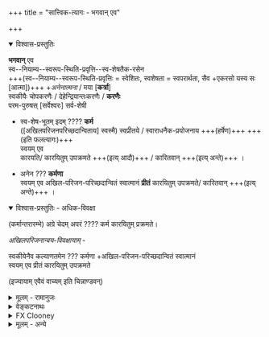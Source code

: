 +++
title = "सात्त्विक-त्यागः - भगवान् एव"

+++

<details open><summary>विश्वास-प्रस्तुतिः</summary>

**भगवान्** एव  
स्व--नियाम्य--स्वरूप-स्थिति-प्रवृत्ति--स्व-शेषतैक-रसेन  
+++(स्व--नियाम्य--स्वरूप-स्थिति-प्रवृत्तिः = स्वेशितः, स्वशेषता = स्वपरार्थता, सैव +एकरसो यस्य सः [आत्मा])+++
+_अनेनात्मना_ / मया  [**कर्त्रा**]  
स्वकीयैः चोपकरणैः / देहेन्द्रियान्तःकरणैः / **करणैः**  
परम-पुरुषस् [सर्वेश्वरः] सर्व-शेषी  

- स्व-शेष-भूतम् इदम् ???? **कर्म**  
  ([अखिलपरिजनपरिच्छदान्विताय] स्वस्मै) स्वप्रीतये / स्वाराधनैक-प्रयोजनाय +++(हर्षेण)+++  +++(इति फलत्यागः)+++  
  स्वयम् एव  
  कारयति‌/ कारयितुम् उपक्रमते +++(इत्य् आदौ)+++ / कारितवान्  +++(इत्य् अन्ते)+++ । 

- अनेन ??? **कर्मणा**  
  स्वयम् एव
  अखिल-परिजन-परिच्छदान्वितं स्वात्मानं **प्रीतं** कारयितुम् उपक्रमते/ कारितवान्  +++(इत्य् अन्ते)+++ । 

</details>

<details open><summary>विश्वास-प्रस्तुतिः - अधिक-विवक्षा</summary>

(कर्मान्तरारम्भे)
अग्रे चेदम् अपरं ???? कर्म कारयितुम् प्रक्रमते।

_अखिलपरिजनान्वय-विवक्षायाम्_ -  

स्वकीयेनैव कल्याणतमेन ??? कर्मणा
+अखिल-परिजन-परिच्छदान्वितं स्वात्मानं  
स्वयम् एव प्रीतं कारयितुम् उपक्रमते

(इज्यायाम् एवैवं वाच्यम् इति चिन्नाण्डवन्)
</details>

<details><summary>मूलम् - रामानुजः</summary>

नित्यग्रन्थे 

> भगवान् एव स्वशेषभूतेन मया  
स्वकीयैश् च देहेन्द्रियान्तःकरणैः,  
स्वकीयैर् एव कल्याणतमैर् औपचारिक-सांस्पर्शिकाभ्यवहारिकैः भोगैः,  
अखिल-परिजन-परिच्छदान्वितं स्वात्मानं **प्रीतं कारयितुम्**  
**उपक्रमते**

> स्वनियाम्य--स्वरूप-स्थिति-प्रवृत्ति--स्वशेषतैकरसेन  
+अनेन आत्मना कर्त्रा  
स्वकीयैश्च देहेन्द्रियान्तःकरणैः  
स्वकीयकल्याणतम-द्रव्यमयान् औपचारिक-सांस्पर्शिक-आभ्यवहारिकादि-समस्त-भोगान्  
अतिप्रभूतान् अतिप्रियतमान् अतिसमग्रान् अत्यन्त-भक्ति-कृतान्  
अखिल-परिजन-परिच्छदान्विताय स्वस्मै  
स्वप्रीतये स्वयमेव प्रतिपादितवान्


गीताभाष्ये

> स्वकीयेन +आत्मना कर्त्रा,  
स्वकीयैः एव करणैः / स्वकीयैश् चोपकरणैः,  
स्वाराधनैकप्रयोजनाय,  
परमपुरुषः सर्वेश्वरः सर्वशेषी  
स्वयम् एव स्वकर्माणि कारयति
</details>

<details><summary>वेङ्कटनाथः</summary>

स्वशेषभूतेन जीवेन प्रयोज्य-**कर्त्रेत्यर्थः** ।  

**स्वकीयैश् चोपकरणैर्** इति -  
यदासौ जीवः पर-शेष-भूतः  
तदा तस्य स्व-शेषतया  
प्राग्-अभिमतं हविर्-आदिकमपि परशेषभूतम् इति कैमुतिक-न्याय-सिद्धम् इति भावः ।  

**स्वाराधनैकप्रयोजनाये**ति । शेषस्य शेषिण्य् अतिशयाधानम्+++(=रेफः??)+++ एव प्रयोजनमिति भावः।  
आह च वेदार्थसङ्ग्रहे - "परगतातिशयाधानेच्छयोपादेयत्वम्+++(=रेफः??)+++ एव यस्य स्वरूपं स शेषः, परः शेषी" इति।  

**स्वकीयेन** +इत्यादौ प्रमाण-सूचनाय सर्वशेषीत्य्-आद्य् उक्तम्। 

**स्वयम् एवेत्यादि**।  
आराध्यभूत एवाराधनं कारयतीति भावः।  
एवकारेण प्रवर्तकान्तरं च व्युदस्तम्।  

**कारयतीति** - सर्वेश्वरः सन्,  
स्वेष्टं सर्वं स्वयम् एव कर्तुं शक्तोऽपि  
स्वशेष-भूत-जीवानां शास्त्र-वश्यत्व--तत्-फल-भोक्तृत्वादि-सिद्ध्यर्थं तान् कर्तॄन् कारयतीति भावः।
</details>

<details><summary>FX Clooney</summary>

> “The Lord alone now begins,  
> by means of me who belongs entirely to Him,9  
> to please His own self along with His whole retinue and insignia,  
> by means of His own most auspicious enjoyments  
> that are honorific, tangible, and pertaining to food, etc.”

**śvaśeṣabhūta**: literally, “his remnant” or, in the sense operative in the Mīmāṃsāsūtras, “belonging entirely to him”; see Mīmāṃsāsūtras 3.3.1–7.
</details>

<details><summary>मूलम् - अन्ये</summary>

गोपालदेशिकः -

> भगवानेव स्वनियाम्यस्वरूपस्थितिप्रवृत्तिस्वशेषतैकरसेन मया स्वकीयैश्चोपकरणैस्स्वाराधनैकप्रयोजनाय परमपुरुषस्सर्वशेषी स्वशेषभूतमिमं योगं कारितवान् ।
</details>

